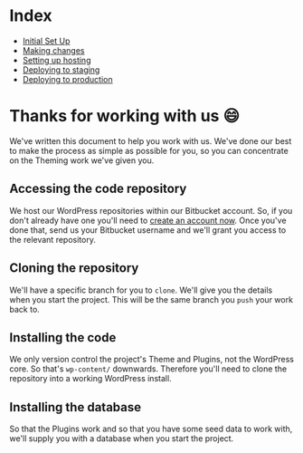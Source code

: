 # Index

 - [Initial Set Up](https://github.com/ninefortyone/wordpress-workflow/blob/master/page/themedesigning.md#designing-a-new-wordpress-theme)
 - [Making changes](https://github.com/ninefortyone/wordpress-workflow/blob/master/page/repo.md#creating-a-new-code-repository)
 - [Setting up hosting](https://github.com/ninefortyone/wordpress-workflow/blob/master/page/hosting.md#create-the-install)
 - [Deploying to staging](https://github.com/ninefortyone/wordpress-workflow/blob/master/page/staging.md#deploying-to-staging)
 - [Deploying to production](https://github.com/ninefortyone/wordpress-workflow/blob/master/page/production.md#deploying-to-production)

# Thanks for working with us :smile:

We've written this document to help you work with us. We've done our best to make the process as simple as possible for you, so you can concentrate on the Theming work we've given you.

## Accessing the code repository

We host our WordPress repositories within our Bitbucket account. So, if you don't already have one you'll need to [create an account now](https://bitbucket.org/account/signup/). Once you've done that, send us your Bitbucket username and we'll grant you access to the relevant repository.

## Cloning the repository

We'll have a specific branch for you to `clone`. We'll give you the details when you start the project. This will be the same branch you `push` your work back to.

## Installing the code

We only version control the project's Theme and Plugins, not the WordPress core. So that's `wp-content/` downwards. Therefore you'll need to clone the repository into a working WordPress install.

## Installing the database

So that the Plugins work and so that you have some seed data to work with, we'll supply you with a database when you start the project.

